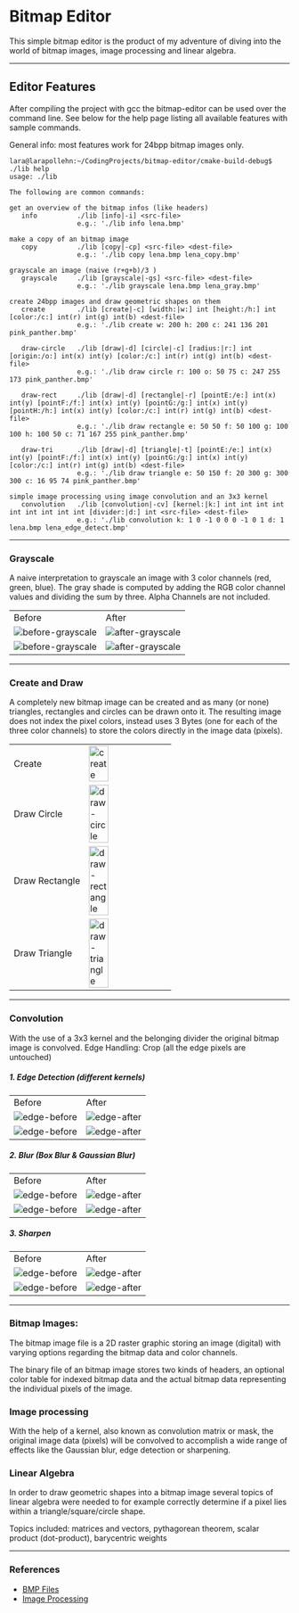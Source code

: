 # Bitmap Editor

This simple bitmap editor is the product of my adventure of diving into the world of bitmap images, image processing and linear algebra.

---

## Editor Features

After compiling the project with gcc the bitmap-editor can be used over the command line. See below for the help page listing all available features with sample commands.

General info: most features work for 24bpp bitmap images only.

```console
lara@larapollehn:~/CodingProjects/bitmap-editor/cmake-build-debug$ ./lib help
usage: ./lib

The following are common commands:

get an overview of the bitmap infos (like headers)
   info          ./lib [info|-i] <src-file>
                 e.g.: './lib info lena.bmp'

make a copy of an bitmap image
   copy          ./lib [copy|-cp] <src-file> <dest-file>
                 e.g.: './lib copy lena.bmp lena_copy.bmp'

grayscale an image (naive (r+g+b)/3 )
   grayscale     ./lib [grayscale|-gs] <src-file> <dest-file>
                 e.g.: './lib grayscale lena.bmp lena_gray.bmp'

create 24bpp images and draw geometric shapes on them
   create        ./lib [create|-c] [width:|w:] int [height:/h:] int [color:/c:] int(r) int(g) int(b) <dest-file>
                 e.g.: './lib create w: 200 h: 200 c: 241 136 201 pink_panther.bmp'

   draw-circle   ./lib [draw|-d] [circle|-c] [radius:|r:] int [origin:/o:] int(x) int(y) [color:/c:] int(r) int(g) int(b) <dest-file>
                 e.g.: './lib draw circle r: 100 o: 50 75 c: 247 255 173 pink_panther.bmp'

   draw-rect     ./lib [draw|-d] [rectangle|-r] [pointE:/e:] int(x) int(y) [pointF:/f:] int(x) int(y) [pointG:/g:] int(x) int(y) [pointH:/h:] int(x) int(y) [color:/c:] int(r) int(g) int(b) <dest-file>
                 e.g.: './lib draw rectangle e: 50 50 f: 50 100 g: 100 100 h: 100 50 c: 71 167 255 pink_panther.bmp'

   draw-tri      ./lib [draw|-d] [triangle|-t] [pointE:/e:] int(x) int(y) [pointF:/f:] int(x) int(y) [pointG:/g:] int(x) int(y) [color:/c:] int(r) int(g) int(b) <dest-file>
                 e.g.: './lib draw triangle e: 50 150 f: 20 300 g: 300 300 c: 16 95 74 pink_panther.bmp'

simple image processing using image convolution and an 3x3 kernel
   convolution   ./lib [convolution|-cv] [kernel:|k:] int int int int int int int int int [divider:|d:] int <src-file> <dest-file>
                 e.g.: './lib convolution k: 1 0 -1 0 0 0 -1 0 1 d: 1 lena.bmp lena_edge_detect.bmp'

```

---

### Grayscale

A naive interpretation to grayscale an image with 3 color channels (red, green, blue). The gray shade is computed by adding the RGB color channel values and dividing the sum by three. Alpha Channels are not included.

<table  width="100%">
    <tr>
        <td>Before<br></td>
        <td>After</td>
    </tr>
    <tr> 
        <td><img alt="before-grayscale" src="images/field_xs.bmp"></td>
        <td><img alt="after-grayscale" src="images/gray.png"></td>
    </tr>
    <tr>
        <td><img alt="before-grayscale" src="images/map.bmp"></td>
        <td><img alt="after-grayscale" src="images/gray_map.bmp"></td>
    </tr>
</table>

---

### Create and Draw

A completely new bitmap image can be created and as many (or none) triangles, rectangles and circles can be drawn onto it. The resulting image does not index the pixel colors, instead uses 3 Bytes (one for each of the three color channels) to store the colors directly in the image data (pixels).

<table width="100%">
    <tr>
        <td>Create</td>
        <td><img width="50%" alt="create" src="images/pink_panther_original.bmp"></td>
    </tr>
    <tr>
        <td>Draw Circle</td>
        <td><img width="50%" alt="draw-circle" src="images/pink_panther_circle.bmp"></td>
    </tr>
    <tr>
        <td>Draw Rectangle</td>
        <td><img width="50%" alt="draw-rectangle" src="images/pink_panther_rect.bmp"></td>
    </tr>
    <tr>
        <td>Draw Triangle</td>
        <td><img width="50%" alt="draw-triangle" src="images/pink_panther_tri.bmp"></td>
    </tr>
</table>

---

### Convolution

With the use of a 3x3 kernel and the belonging divider the original bitmap image is convolved. 
Edge Handling: Crop (all the edge pixels are untouched)

##### 1. Edge Detection (different kernels)
<table width="100%">
    <tr>
        <td>Before<br></td>
        <td>After</td>
    </tr>
    <tr>
        <td><img alt="edge-before" src="images/field_xs.bmp"></td>
        <td><img alt="edge-after" src="images/edge.png"></td>
    </tr>
    <tr>
        <td><img alt="edge-before" src="images/tshirts.bmp"></td>
        <td><img alt="edge-after" src="images/tshirts_edge.bmp"></td>
    </tr>
</table>

##### 2. Blur (Box Blur & Gaussian Blur)
<table width="100%">
    <tr>
        <td>Before<br></td>
        <td>After</td>
    </tr>
    <tr>
        <td><img alt="edge-before" src="images/field_xs.bmp"></td>
        <td><img alt="edge-after" src="images/blur.png"></td>
    </tr>
    <tr>
        <td><img alt="edge-before" src="images/tshirts.bmp"></td>
        <td><img alt="edge-after" src="images/tshirt_blur_2.bmp"></td>
    </tr>
</table>

##### 3. Sharpen
<table width="100%">
    <tr>
        <td>Before<br></td>
        <td>After</td>
    </tr>
    <tr>
        <td><img alt="edge-before" src="images/field_xs.bmp"></td>
        <td><img alt="edge-after" src="images/sharpen.png"></td>
    </tr>
    <tr>
        <td><img alt="edge-before" src="images/blackbuck.bmp"></td>
        <td><img alt="edge-after" src="images/blackbuck_sharpen.bmp"></td>
    </tr>
</table>

---

### Bitmap Images:

The bitmap image file is a 2D raster graphic storing an image (digital) with varying options regarding the bitmap data and color channels.

The binary file of an bitmap image stores two kinds of headers, an optional color table for indexed bitmap data and the actual bitmap data representing the individual pixels of the image.

### Image processing

With the help of a kernel, also known as convolution matrix or mask, the original image data (pixels) will be convolved to accomplish a wide range of effects like the Gaussian blur, edge detection or sharpening.

### Linear Algebra

In order to draw geometric shapes into a bitmap image several topics of linear algebra were needed to for example correctly determine if a pixel lies within a triangle/square/circle shape.

Topics included: matrices and vectors, pythagorean theorem, scalar product (dot-product), barycentric weights

---

### References
- [BMP Files](https://people.math.sc.edu/Burkardt/data/bmp/bmp.html)
- [Image Processing](https://de.wikipedia.org/wiki/Windows_Bitmap)
